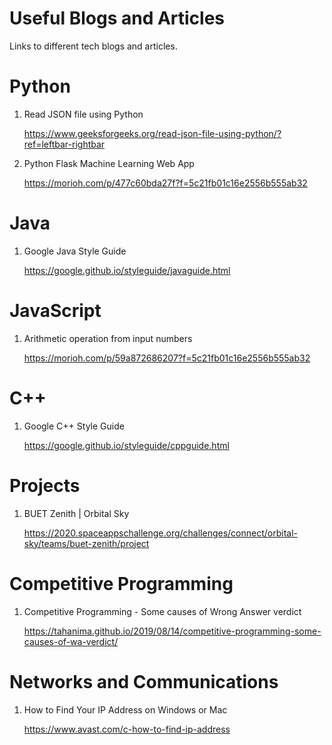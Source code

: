 # Useful Blogs and Articles
Links to different tech blogs and articles.

# Python
1. Read JSON file using Python

   https://www.geeksforgeeks.org/read-json-file-using-python/?ref=leftbar-rightbar

2. Python Flask Machine Learning Web App

   https://morioh.com/p/477c60bda27f?f=5c21fb01c16e2556b555ab32

# Java
1. Google Java Style Guide

   https://google.github.io/styleguide/javaguide.html

# JavaScript
1. Arithmetic operation from input numbers

   https://morioh.com/p/59a872686207?f=5c21fb01c16e2556b555ab32

# C++
1. Google C++ Style Guide

   https://google.github.io/styleguide/cppguide.html

# Projects
1. BUET Zenith | Orbital Sky

   https://2020.spaceappschallenge.org/challenges/connect/orbital-sky/teams/buet-zenith/project

# Competitive Programming
1. Competitive Programming - Some causes of Wrong Answer verdict

   https://tahanima.github.io/2019/08/14/competitive-programming-some-causes-of-wa-verdict/
   
# Networks and Communications
1. How to Find Your IP Address on Windows or Mac

   https://www.avast.com/c-how-to-find-ip-address
